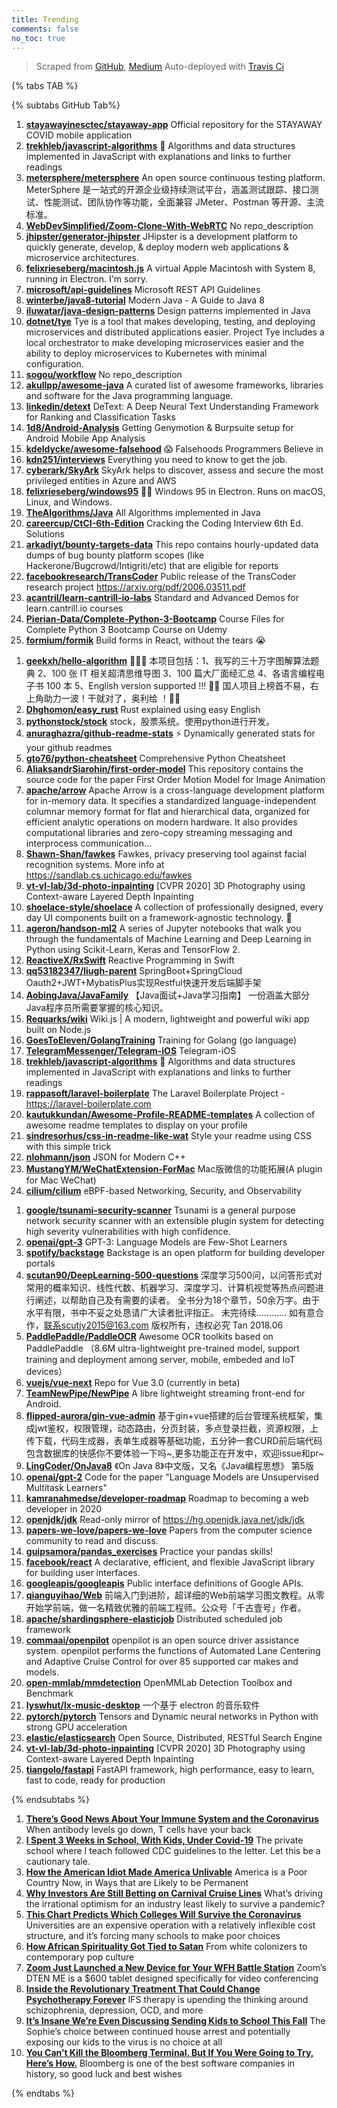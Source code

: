 ```yaml
---
title: Trending
comments: false
no_toc: true
---
```


> Scraped from [GitHub](https://github.com/trending), [Medium](https://medium.com/topic/popular)
Auto-deployed with [Travis Ci](https://travis-ci.org/)

{% tabs TAB %}
<!-- tab GitHub -->
{% subtabs GitHub Tab%}
<!-- tab Daily -->
1. [**stayawayinesctec/stayaway-app**](https://github.com/stayawayinesctec/stayaway-app)
Official repository for the STAYAWAY COVID mobile application
2. [**trekhleb/javascript-algorithms**](https://github.com/trekhleb/javascript-algorithms)
📝 Algorithms and data structures implemented in JavaScript with explanations and links to further readings
3. [**metersphere/metersphere**](https://github.com/metersphere/metersphere)
An open source continuous testing platform. MeterSphere 是一站式的开源企业级持续测试平台，涵盖测试跟踪、接口测试、性能测试、团队协作等功能，全面兼容 JMeter、Postman 等开源、主流标准。
4. [**WebDevSimplified/Zoom-Clone-With-WebRTC**](https://github.com/WebDevSimplified/Zoom-Clone-With-WebRTC)
No repo_description
5. [**jhipster/generator-jhipster**](https://github.com/jhipster/generator-jhipster)
JHipster is a development platform to quickly generate, develop, & deploy modern web applications & microservice architectures.
6. [**felixrieseberg/macintosh.js**](https://github.com/felixrieseberg/macintosh.js)
A virtual Apple Macintosh with System 8, running in Electron. I'm sorry.
7. [**microsoft/api-guidelines**](https://github.com/microsoft/api-guidelines)
Microsoft REST API Guidelines
8. [**winterbe/java8-tutorial**](https://github.com/winterbe/java8-tutorial)
Modern Java - A Guide to Java 8
9. [**iluwatar/java-design-patterns**](https://github.com/iluwatar/java-design-patterns)
Design patterns implemented in Java
10. [**dotnet/tye**](https://github.com/dotnet/tye)
Tye is a tool that makes developing, testing, and deploying microservices and distributed applications easier. Project Tye includes a local orchestrator to make developing microservices easier and the ability to deploy microservices to Kubernetes with minimal configuration.
11. [**sogou/workflow**](https://github.com/sogou/workflow)
No repo_description
12. [**akullpp/awesome-java**](https://github.com/akullpp/awesome-java)
A curated list of awesome frameworks, libraries and software for the Java programming language.
13. [**linkedin/detext**](https://github.com/linkedin/detext)
DeText: A Deep Neural Text Understanding Framework for Ranking and Classification Tasks
14. [**1d8/Android-Analysis**](https://github.com/1d8/Android-Analysis)
Getting Genymotion & Burpsuite setup for Android Mobile App Analysis
15. [**kdeldycke/awesome-falsehood**](https://github.com/kdeldycke/awesome-falsehood)
😱 Falsehoods Programmers Believe in
16. [**kdn251/interviews**](https://github.com/kdn251/interviews)
Everything you need to know to get the job.
17. [**cyberark/SkyArk**](https://github.com/cyberark/SkyArk)
SkyArk helps to discover, assess and secure the most privileged entities in Azure and AWS
18. [**felixrieseberg/windows95**](https://github.com/felixrieseberg/windows95)
💩🚀 Windows 95 in Electron. Runs on macOS, Linux, and Windows.
19. [**TheAlgorithms/Java**](https://github.com/TheAlgorithms/Java)
All Algorithms implemented in Java
20. [**careercup/CtCI-6th-Edition**](https://github.com/careercup/CtCI-6th-Edition)
Cracking the Coding Interview 6th Ed. Solutions
21. [**arkadiyt/bounty-targets-data**](https://github.com/arkadiyt/bounty-targets-data)
This repo contains hourly-updated data dumps of bug bounty platform scopes (like Hackerone/Bugcrowd/Intigriti/etc) that are eligible for reports
22. [**facebookresearch/TransCoder**](https://github.com/facebookresearch/TransCoder)
Public release of the TransCoder research project https://arxiv.org/pdf/2006.03511.pdf
23. [**acantril/learn-cantrill-io-labs**](https://github.com/acantril/learn-cantrill-io-labs)
Standard and Advanced Demos for learn.cantrill.io courses
24. [**Pierian-Data/Complete-Python-3-Bootcamp**](https://github.com/Pierian-Data/Complete-Python-3-Bootcamp)
Course Files for Complete Python 3 Bootcamp Course on Udemy
25. [**formium/formik**](https://github.com/formium/formik)
Build forms in React, without the tears 😭
<!-- endtab -->
<!-- tab Weekly -->
1. [**geekxh/hello-algorithm**](https://github.com/geekxh/hello-algorithm)
🙈🙉🙊 本项目包括：1、我写的三十万字图解算法题典 2、100 张 IT 相关超清思维导图 3、100 篇大厂面经汇总 4、各语言编程电子书 100 本 5、English version supported !!! 🚀🚀 国人项目上榜首不易，右上角助力一波！干就对了，奥利给 ！🚀🚀
2. [**Dhghomon/easy_rust**](https://github.com/Dhghomon/easy_rust)
Rust explained using easy English
3. [**pythonstock/stock**](https://github.com/pythonstock/stock)
stock，股票系统。使用python进行开发。
4. [**anuraghazra/github-readme-stats**](https://github.com/anuraghazra/github-readme-stats)
⚡ Dynamically generated stats for your github readmes
5. [**gto76/python-cheatsheet**](https://github.com/gto76/python-cheatsheet)
Comprehensive Python Cheatsheet
6. [**AliaksandrSiarohin/first-order-model**](https://github.com/AliaksandrSiarohin/first-order-model)
This repository contains the source code for the paper First Order Motion Model for Image Animation
7. [**apache/arrow**](https://github.com/apache/arrow)
Apache Arrow is a cross-language development platform for in-memory data. It specifies a standardized language-independent columnar memory format for flat and hierarchical data, organized for efficient analytic operations on modern hardware. It also provides computational libraries and zero-copy streaming messaging and interprocess communication…
8. [**Shawn-Shan/fawkes**](https://github.com/Shawn-Shan/fawkes)
Fawkes, privacy preserving tool against facial recognition systems. More info at https://sandlab.cs.uchicago.edu/fawkes
9. [**vt-vl-lab/3d-photo-inpainting**](https://github.com/vt-vl-lab/3d-photo-inpainting)
[CVPR 2020] 3D Photography using Context-aware Layered Depth Inpainting
10. [**shoelace-style/shoelace**](https://github.com/shoelace-style/shoelace)
A collection of professionally designed, every day UI components built on a framework-agnostic technology. 🥾
11. [**ageron/handson-ml2**](https://github.com/ageron/handson-ml2)
A series of Jupyter notebooks that walk you through the fundamentals of Machine Learning and Deep Learning in Python using Scikit-Learn, Keras and TensorFlow 2.
12. [**ReactiveX/RxSwift**](https://github.com/ReactiveX/RxSwift)
Reactive Programming in Swift
13. [**qq53182347/liugh-parent**](https://github.com/qq53182347/liugh-parent)
SpringBoot+SpringCloud Oauth2+JWT+MybatisPlus实现Restful快速开发后端脚手架
14. [**AobingJava/JavaFamily**](https://github.com/AobingJava/JavaFamily)
【Java面试+Java学习指南】 一份涵盖大部分Java程序员所需要掌握的核心知识。
15. [**Requarks/wiki**](https://github.com/Requarks/wiki)
Wiki.js | A modern, lightweight and powerful wiki app built on Node.js
16. [**GoesToEleven/GolangTraining**](https://github.com/GoesToEleven/GolangTraining)
Training for Golang (go language)
17. [**TelegramMessenger/Telegram-iOS**](https://github.com/TelegramMessenger/Telegram-iOS)
Telegram-iOS
18. [**trekhleb/javascript-algorithms**](https://github.com/trekhleb/javascript-algorithms)
📝 Algorithms and data structures implemented in JavaScript with explanations and links to further readings
19. [**rappasoft/laravel-boilerplate**](https://github.com/rappasoft/laravel-boilerplate)
The Laravel Boilerplate Project - https://laravel-boilerplate.com
20. [**kautukkundan/Awesome-Profile-README-templates**](https://github.com/kautukkundan/Awesome-Profile-README-templates)
A collection of awesome readme templates to display on your profile
21. [**sindresorhus/css-in-readme-like-wat**](https://github.com/sindresorhus/css-in-readme-like-wat)
Style your readme using CSS with this simple trick
22. [**nlohmann/json**](https://github.com/nlohmann/json)
JSON for Modern C++
23. [**MustangYM/WeChatExtension-ForMac**](https://github.com/MustangYM/WeChatExtension-ForMac)
Mac版微信的功能拓展(A plugin for Mac WeChat)
24. [**cilium/cilium**](https://github.com/cilium/cilium)
eBPF-based Networking, Security, and Observability
<!-- endtab -->
<!-- tab Monthly -->
1. [**google/tsunami-security-scanner**](https://github.com/google/tsunami-security-scanner)
Tsunami is a general purpose network security scanner with an extensible plugin system for detecting high severity vulnerabilities with high confidence.
2. [**openai/gpt-3**](https://github.com/openai/gpt-3)
GPT-3: Language Models are Few-Shot Learners
3. [**spotify/backstage**](https://github.com/spotify/backstage)
Backstage is an open platform for building developer portals
4. [**scutan90/DeepLearning-500-questions**](https://github.com/scutan90/DeepLearning-500-questions)
深度学习500问，以问答形式对常用的概率知识、线性代数、机器学习、深度学习、计算机视觉等热点问题进行阐述，以帮助自己及有需要的读者。 全书分为18个章节，50余万字。由于水平有限，书中不妥之处恳请广大读者批评指正。 未完待续............ 如有意合作，联系scutjy2015@163.com 版权所有，违权必究 Tan 2018.06
5. [**PaddlePaddle/PaddleOCR**](https://github.com/PaddlePaddle/PaddleOCR)
Awesome OCR toolkits based on PaddlePaddle （8.6M ultra-lightweight pre-trained model, support training and deployment among server, mobile, embeded and IoT devices）
6. [**vuejs/vue-next**](https://github.com/vuejs/vue-next)
Repo for Vue 3.0 (currently in beta)
7. [**TeamNewPipe/NewPipe**](https://github.com/TeamNewPipe/NewPipe)
A libre lightweight streaming front-end for Android.
8. [**flipped-aurora/gin-vue-admin**](https://github.com/flipped-aurora/gin-vue-admin)
基于gin+vue搭建的后台管理系统框架，集成jwt鉴权，权限管理，动态路由，分页封装，多点登录拦截，资源权限，上传下载，代码生成器，表单生成器等基础功能，五分钟一套CURD前后端代码包含数据库的快感你不要体验一下吗~,更多功能正在开发中，欢迎issue和pr~
9. [**LingCoder/OnJava8**](https://github.com/LingCoder/OnJava8)
《On Java 8》中文版，又名《Java编程思想》 第5版
10. [**openai/gpt-2**](https://github.com/openai/gpt-2)
Code for the paper "Language Models are Unsupervised Multitask Learners"
11. [**kamranahmedse/developer-roadmap**](https://github.com/kamranahmedse/developer-roadmap)
Roadmap to becoming a web developer in 2020
12. [**openjdk/jdk**](https://github.com/openjdk/jdk)
Read-only mirror of https://hg.openjdk.java.net/jdk/jdk
13. [**papers-we-love/papers-we-love**](https://github.com/papers-we-love/papers-we-love)
Papers from the computer science community to read and discuss.
14. [**guipsamora/pandas_exercises**](https://github.com/guipsamora/pandas_exercises)
Practice your pandas skills!
15. [**facebook/react**](https://github.com/facebook/react)
A declarative, efficient, and flexible JavaScript library for building user interfaces.
16. [**googleapis/googleapis**](https://github.com/googleapis/googleapis)
Public interface definitions of Google APIs.
17. [**qianguyihao/Web**](https://github.com/qianguyihao/Web)
前端入门到进阶，超详细的Web前端学习图文教程。从零开始学前端，做一名精致优雅的前端工程师。公众号「千古壹号」作者。
18. [**apache/shardingsphere-elasticjob**](https://github.com/apache/shardingsphere-elasticjob)
Distributed scheduled job framework
19. [**commaai/openpilot**](https://github.com/commaai/openpilot)
openpilot is an open source driver assistance system. openpilot performs the functions of Automated Lane Centering and Adaptive Cruise Control for over 85 supported car makes and models.
20. [**open-mmlab/mmdetection**](https://github.com/open-mmlab/mmdetection)
OpenMMLab Detection Toolbox and Benchmark
21. [**lyswhut/lx-music-desktop**](https://github.com/lyswhut/lx-music-desktop)
一个基于 electron 的音乐软件
22. [**pytorch/pytorch**](https://github.com/pytorch/pytorch)
Tensors and Dynamic neural networks in Python with strong GPU acceleration
23. [**elastic/elasticsearch**](https://github.com/elastic/elasticsearch)
Open Source, Distributed, RESTful Search Engine
24. [**vt-vl-lab/3d-photo-inpainting**](https://github.com/vt-vl-lab/3d-photo-inpainting)
[CVPR 2020] 3D Photography using Context-aware Layered Depth Inpainting
25. [**tiangolo/fastapi**](https://github.com/tiangolo/fastapi)
FastAPI framework, high performance, easy to learn, fast to code, ready for production
<!-- endtab -->
{% endsubtabs %}
<!-- endtab -->
<!-- tab Medium -->
1. [**There’s Good News About Your Immune System and the Coronavirus**](https://elemental.medium.com/theres-good-news-about-your-immune-system-and-the-coronavirus-7d2c1fc976c1?source=topic_page---------------------------20)
When antibody levels go down, T cells have your back
2. [**I Spent 3 Weeks in School, With Kids, Under Covid-19**](https://gen.medium.com/i-spent-three-weeks-in-school-with-kids-under-covid-19-21b78c1a9339?source=topic_page---------0------------------1)
The private school where I teach followed CDC guidelines to the letter. Let this be a cautionary tale.
3. [**How the American Idiot Made America Unlivable**](https://eand.co/how-the-american-idiot-made-america-unlivable-7531e917181b?source=topic_page---------1------------------1)
America is a Poor Country Now, in Ways that are Likely to be Permanent
4. [**Why Investors Are Still Betting on Carnival Cruise Lines**](https://marker.medium.com/why-investors-are-still-betting-on-carnival-cruise-lines-3a44d94af33d?source=topic_page---------2------------------1)
What’s driving the irrational optimism for an industry least likely to survive a pandemic?
5. [**This Chart Predicts Which Colleges Will Survive the Coronavirus**](https://marker.medium.com/this-chart-predicts-which-colleges-will-survive-the-coronavirus-8aa3a4f4c9e6?source=topic_page---------4------------------1)
Universities are an expensive operation with a relatively inflexible cost structure, and it’s forcing many schools to make poor choices
6. [**How African Spirituality Got Tied to Satan**](https://humanparts.medium.com/why-african-spirituality-became-associated-with-satan-a16712cf9cdf?source=topic_page---------5------------------1)
From white colonizers to contemporary pop culture
7. [**Zoom Just Launched a New Device for Your WFH Battle Station**](https://onezero.medium.com/zoom-just-launched-a-new-device-for-your-wfh-battle-station-6969c162699d?source=topic_page---------6------------------1)
Zoom’s DTEN ME is a $600 tablet designed specifically for video conferencing
8. [**Inside the Revolutionary Treatment That Could Change Psychotherapy Forever**](https://elemental.medium.com/inside-the-revolutionary-treatment-that-could-change-psychotherapy-forever-8be035d54770?source=topic_page---------7------------------1)
IFS therapy is upending the thinking around schizophrenia, depression, OCD, and more
9. [**It’s Insane We’re Even Discussing Sending Kids to School This Fall**](https://gen.medium.com/its-insane-we-re-even-discussing-sending-kids-to-school-this-fall-c71b8c8459d6?source=topic_page---------8------------------1)
The Sophie’s choice between continued house arrest and potentially exposing our kids to the virus is no choice at all
10. [**You Can’t Kill the Bloomberg Terminal. But If You Were Going to Try, Here’s How.**](https://marker.medium.com/why-its-hard-to-kill-the-bloomberg-terminal-61073482e496?source=topic_page---------9------------------1)
Bloomberg is one of the best software companies in history, so good luck and best wishes
<!-- endtab -->
{% endtabs %}
